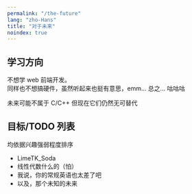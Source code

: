 ```yaml
---
permalink: "/the-future"
lang: "zho-Hans"
title: "对于未来"
noindex: true
---
```


## 学习方向

不想学 web 前端开发。\
同样也不想搞硬件，虽然听起来也挺有意思，emm... 总之... 咕咕咕

未来可能不属于 C/C++ 但现在它们仍然无可替代

## 目标/TODO 列表

均依据兴趣强弱程度排序

- LimeTK_Soda
- 线性代数什么的（怕）
- 我说，你的常规英语也太差了吧
- 以及，那个未知的未来
